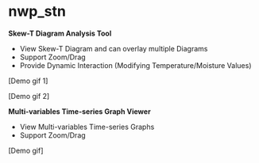 # nwp_stn
**Skew-T Diagram Analysis Tool**
- View Skew-T Diagram and can overlay multiple Diagrams
- Support Zoom/Drag
- Provide Dynamic Interaction (Modifying Temperature/Moisture Values)

[Demo gif 1]

[Demo gif 2]


**Multi-variables Time-series Graph Viewer**
- View Multi-variables Time-series Graphs
- Support Zoom/Drag

[Demo gif]
